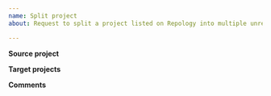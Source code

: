 ```yaml
---
name: Split project
about: Request to split a project listed on Repology into multiple unrelated projects

---
```


<!--
Please consider submitting a pull request instead, for it can be
processed faster.

You'll need to add a rule to corresponding (based on first letter
of a project name) section of

https://github.com/repology/repology-rules/tree/master/850.split-ambiguities

Use existing rules as example or read more extensive documentation at
https://github.com/repology/repology-rules#rule-syntax
-->

<!--
Note that we do not split:
- Different versions (or legacy/ESR branches) of the same project
- *-unclassified projects - these lack homepage information, and
  will be split automatically as soon as repositories provide it
-->

**Source project**

<!--
Please add a link to Repology project which needs to be split
-->

**Target projects**

<!--
Please list some information on target projects it needs to be
split into, such as names or homepages.
-->

**Comments**

<!--
Any additional comments
-->
